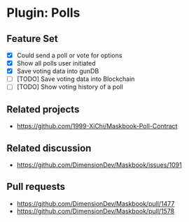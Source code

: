 # Plugin: Polls

## Feature Set

- [x] Could send a poll or vote for options
- [x] Show all polls user initiated
- [x] Save voting data into gunDB
- [ ] \[TODO\] Save voting data into Blockchain
- [ ] \[TODO\] Show voting history of a poll

## Related projects

- <https://github.com/1999-XiChi/Maskbook-Poll-Contract>

## Related discussion

- <https://github.com/DimensionDev/Maskbook/issues/1091>

## Pull requests

- <https://github.com/DimensionDev/Maskbook/pull/1477>
- <https://github.com/DimensionDev/Maskbook/pull/1578>

